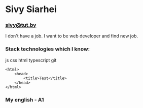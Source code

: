 # Sivy Siarhei
### sivy@tut.by

I don't have a job. I want to be web developer and find new job.

### Stack technologies which I know:
js css html typescript git
```
<html>
    <head>
        <title>Test</title>
    </head>
</html>
```
### My english - A1